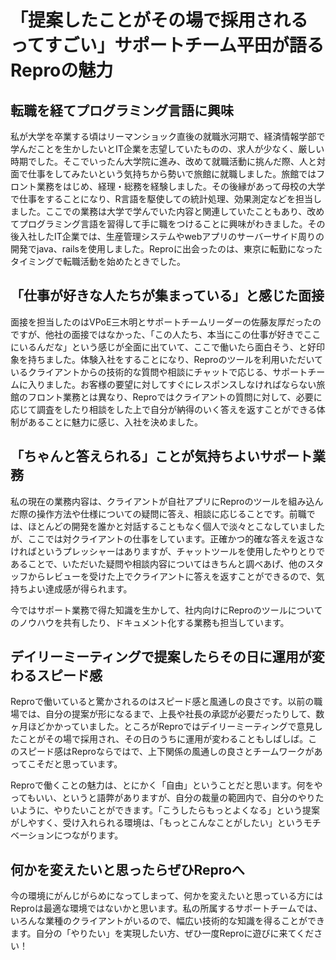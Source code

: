# 「提案したことがその場で採用されるってすごい」サポートチーム平田が語るReproの魅力

## 転職を経てプログラミング言語に興味

私が大学を卒業する頃はリーマンショック直後の就職氷河期で、経済情報学部で学んだことを生かしたいとIT企業を志望していたものの、求人が少なく、厳しい時期でした。そこでいったん大学院に進み、改めて就職活動に挑んだ際、人と対面で仕事をしてみたいという気持ちから勢いで旅館に就職しました。旅館ではフロント業務をはじめ、経理・総務を経験しました。その後縁があって母校の大学で仕事をすることになり、R言語を駆使しての統計処理、効果測定などを担当しました。ここでの業務は大学で学んでいた内容と関連していたこともあり、改めてプログラミング言語を習得して手に職をつけることに興味がわきました。その後入社したIT企業では、生産管理システムやwebアプリのサーバーサイド周りの開発でjava、railsを使用しました。Reproに出会ったのは、東京に転勤になったタイミングで転職活動を始めたときでした。

## 「仕事が好きな人たちが集まっている」と感じた面接

面接を担当したのはVPoE三木明とサポートチームリーダーの佐藤友厚だったのですが、他社の面接ではなかった、「この人たち、本当にこの仕事が好きでここにいるんだな」という感じが全面に出ていて、ここで働いたら面白そう、と好印象を持ちました。体験入社をすることになり、Reproのツールを利用いただいているクライアントからの技術的な質問や相談にチャットで応じる、サポートチームに入りました。お客様の要望に対してすぐにレスポンスしなければならない旅館のフロント業務とは異なり、Reproではクライアントの質問に対して、必要に応じて調査をしたり相談をした上で自分が納得のいく答えを返すことができる体制があることに魅力に感じ、入社を決めました。

## 「ちゃんと答えられる」ことが気持ちよいサポート業務

私の現在の業務内容は、クライアントが自社アプリにReproのツールを組み込んだ際の操作方法や仕様についての疑問に答え、相談に応じることです。前職では、ほとんどの開発を誰かと対話することもなく個人で淡々とこなしていましたが、ここでは対クライアントの仕事をしています。正確かつ的確な答えを返さなければというプレッシャーはありますが、チャットツールを使用したやりとりであることで、いただいた疑問や相談内容についてはきちんと調べあげ、他のスタッフからレビューを受けた上でクライアントに答えを返すことができるので、気持ちよい達成感が得られます。

今ではサポート業務で得た知識を生かして、社内向けにReproのツールについてのノウハウを共有したり、ドキュメント化する業務も担当しています。

## デイリーミーティングで提案したらその日に運用が変わるスピード感

Reproで働いていると驚かされるのはスピード感と風通しの良さです。以前の職場では、自分の提案が形になるまで、上長や社長の承認が必要だったりして、数ヶ月ほどかかっていました。ところがReproではデイリーミーティングで意見したことがその場で採用され、その日のうちに運用が変わることもしばしば。このスピード感はReproならではで、上下関係の風通しの良さとチームワークがあってこそだと思っています。

Reproで働くことの魅力は、とにかく「自由」ということだと思います。何をやってもいい、というと語弊がありますが、自分の裁量の範囲内で、自分のやりたいように、やりたいことができます。「こうしたらもっとよくなる」という提案がしやすく、受け入れられる環境は、「もっとこんなことがしたい」というモチベーションにつながります。

## 何かを変えたいと思ったらぜひReproへ

今の環境にがんじがらめになってしまって、何かを変えたいと思っている方にはReproは最適な環境ではないかと思います。私の所属するサポートチームでは、いろんな業種のクライアントがいるので、幅広い技術的な知識を得ることができます。自分の「やりたい」を実現したい方、ぜひ一度Reproに遊びに来てください！

